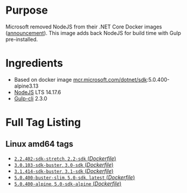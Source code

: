 # Purpose
Microsoft removed NodeJS from their .NET Core Docker images ([announcement](https://github.com/aspnet/Announcements/issues/298)). This image adds back NodeJS for build time with Gulp pre-installed.

# Ingredients
* Based on docker image [mcr.microsoft.com/dotnet/sdk](https://hub.docker.com/_/microsoft-dotnet-sdk/):5.0.400-alpine3.13
* [NodeJS](https://nodejs.org/) LTS 14.17.6
* [Gulp-cli](https://www.npmjs.com/package/gulp-cli) 2.3.0

# Full Tag Listing
## Linux amd64 tags
- [`2.2.402-sdk-stretch`, `2.2-sdk` (*Dockerfile*)](https://github.com/Mathieu79FI/dotnet-docker/blob/master/2.2/sdk/stretch/amd64/Dockerfile-gulp)
- [`3.0.103-sdk-buster`, `3.0-sdk` (*Dockerfile*)](https://github.com/Mathieu79FI/dotnet-docker/blob/master/3.0/sdk/buster/amd64/gulp/Dockerfile)
- [`3.1.414-sdk-buster`, `3.1-sdk` (*Dockerfile*)](https://github.com/Mathieu79FI/dotnet-docker/blob/master/3.1/sdk/buster/amd64/gulp/Dockerfile)
- [`5.0.400-buster-slim`, `5.0-sdk`, `latest` (*Dockerfile*)](https://github.com/Mathieu79FI/dotnet-docker/blob/master/5.0/sdk/buster-slim/gulp/Dockerfile)
- [`5.0.400-alpine`, `5.0-sdk-alpine` (*Dockerfile*)](https://github.com/Mathieu79FI/dotnet-docker/blob/master/5.0/sdk/alpine/gulp/Dockerfile)
